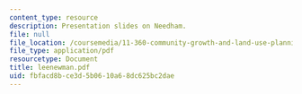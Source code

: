 ```yaml
---
content_type: resource
description: Presentation slides on Needham.
file: null
file_location: /coursemedia/11-360-community-growth-and-land-use-planning-fall-2003/fbfacd8bce3d5b0610a68dc625bc2dae_leenewman.pdf
file_type: application/pdf
resourcetype: Document
title: leenewman.pdf
uid: fbfacd8b-ce3d-5b06-10a6-8dc625bc2dae
---
```

